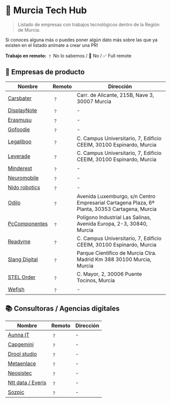 # 📂 Murcia Tech Hub

> Listado de empresas con trabajos tecnológicos dentro de la Región de Murcia.

Si conoces alguna más o puedes poner algún dato más sobre las que ya existen en el listado anímate a crear una PR!

**Trabajo en remoto:**
﹖ No lo sabemos / 🚫 No / ✅ Full remote

## 📗 Empresas de producto

Nombre | Remoto | Dirección |
--- | --- | --- |
[Carsbater](https://www.carsbarter.es/) | ﹖ | Carr. de Alicante, 215B, Nave 3, 30007 Murcia |
[DisplayNote](https://www.displaynote.com/) | ﹖ | - |
[Erasmusu](https://erasmusu.com/) | ﹖ | - |
[Gofoodie](https://gofoodie.app/) | ﹖ | - |
[Legaliboo](https://legaliboo.com/) | ﹖ | C. Campus Universitario, 7, Edificio CEEIM, 30100 Espinardo, Murcia |
[Leverade](https://leverade.com/) | ﹖ | C. Campus Universitario, 7, Edificio CEEIM, 30100 Espinardo, Murcia |
[Minderest](https://www.minderest.com) | ﹖ | - |
[Neuromobile](https://neuromobile.es/) | ﹖ | - |
[Nido robotics](https://www.nidorobotics.com/) | ﹖ | - |
[Odilo](https://www.odilo.es/) | ﹖ | Avenida Luxemburgo, s/n Centro Empresarial Cartagena Plaza, 6ª Planta, 30353 Cartagena, Murcia |
[PcComponentes](https://www.pccomponentes.com/) | ﹖ | Polígono Industrial Las Salinas, Avenida Europa, 2-3, 30840, Murcia |
[Readyme](https://readyme.app/) | ﹖ | C. Campus Universitario, 7, Edificio CEEIM, 30100 Espinardo, Murcia |
[Slang Digital](https://slang.digital/) | ﹖ | Parque Cientifico de Murcia Ctra. Madrid Km 388 30100 Murcia, Murcia |
[STEL Order](https://www.stelorder.com/) | ﹖ | C. Mayor, 2, 30006 Puente Tocinos, Murcia |
[Wefish](https://wefish.app/) | ﹖ | - |

## 📚 Consultoras / Agencias digitales

Nombre | Remoto | Dirección |
--- | --- | --- |
[Aunna IT](https://www.aunnait.es/) | ﹖ | - |
[Capgemini](https://www.capgemini.com/) | ﹖ | - |
[Drool studio](https://droolstudio.com/) | ﹖ | - |
[Metaenlace](https://metaenlace.com/) | ﹖ | - |
[Neosistec](https://www.neosistec.com/) | ﹖ | - |
[Ntt data / Everis](https://es.nttdata.com/) | ﹖ | - |
[Sozpic](https://www.sozpic.com/) | ﹖ | - |

